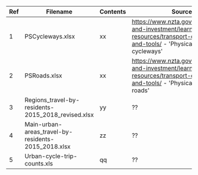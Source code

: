 | Ref | Filename | Contents | Source |
| - | - | - | - |
| 1 | PSCycleways.xlsx | xx | https://www.nzta.govt.nz/planning-and-investment/learning-and-resources/transport-data/data-and-tools/ - 	'Physical statistics – cycleways' |
| 2 | PSRoads.xlsx | xx | https://www.nzta.govt.nz/planning-and-investment/learning-and-resources/transport-data/data-and-tools/ - 	'Physical statistics - roads' |
| 3 | Regions_travel-by-residents-2015_2018_revised.xlsx | yy | ?? |
| 4 | Main-urban-areas_travel-by-residents-2015_2018.xlsx | zz | ?? |
| 5 | Urban-cycle-trip-counts.xls | qq | ?? |
